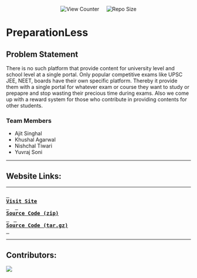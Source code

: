 <div align = center>

![View Counter](https://komarev.com/ghpvc/?username=PreparationLess&label=View%20Counter&color=red&style=flat) &nbsp; &nbsp; ![Repo Size](https://img.shields.io/github/repo-size/Khushal-ag/PreparationLess?color=blue)
</div>

# PreparationLess
## Problem Statement

There is no such platform that provide content for university level and school level at a single portal. Only popular competitive exams like UPSC JEE, NEET, boards have their own specific platform. Thereby it provide them with a single portal for whatever exam or course they want to study or prepapre and stop wasting their precious time during exams. Also we come up with a reward system for those who contribute in providing contents for other students.

### Team Members

- Ajit Singhal
- Khushal Agarwal
- Nishchal Tiwari
- Yuvraj Soni
---
## Website Links:

---

**[<kbd> <br> **Visit Site** <br> </kbd>][site]** &nbsp;&nbsp;
**[<kbd> <br> **Source Code (zip)** <br> </kbd>][sc-zip]**&nbsp;&nbsp;
**[<kbd> <br> **Source Code (tar.gz)** <br> </kbd>][sc-tar.gz]**

---

## Contributors:

<a href="https://github.com/Khushal-ag/PreparationLess/graphs/contributors" target="blank"> <img src="https://contrib.rocks/image?repo=Khushal-ag/PreparationLess&max=500" /></a>



<!----------------------------------{ Links }--------------------------------->

[site]: https://telegra.ph/file/9207c7449caa0740a9031.png

<!--------------------------------{ source code }------------------------------->

[sc-zip]: https://github.com/Khushal-ag/PreparationLess/archive/refs/tags/v0.1.0.zip
[sc-tar.gz]: https://github.com/Khushal-ag/PreparationLess/archive/refs/tags/v0.1.0.tar.gz
